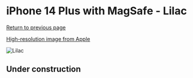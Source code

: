 # iPhone 14 Plus with MagSafe - Lilac

[Return to previous page](/iphone_14)

[High-resolution image from Apple](https://store.storeimages.cdn-apple.com/8756/as-images.apple.com/is/MPT83?wid=4500&hei=4500&fmt=png)

<div style="width: 500px"><img src="/almost_uncompressed/MPT83.webp" alt="Lilac"></div>

## Under construction
